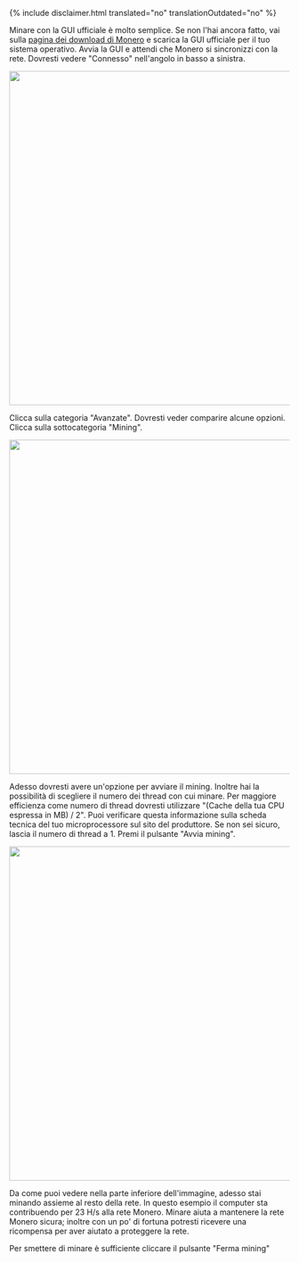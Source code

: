 {% include disclaimer.html translated="no" translationOutdated="no" %}

Minare con la GUI ufficiale è molto semplice. Se non l'hai ancora fatto, vai sulla <a href="{{site.baseurl}}/downloads/">pagina dei download di Monero</a> e scarica la GUI ufficiale per il tuo sistema operativo. Avvia la GUI e attendi che Monero si sincronizzi con la rete. Dovresti vedere "Connesso" nell'angolo in basso a sinistra.

<img src="/img/resources/user-guides/en/solo_mine_GUI/01.PNG" style="width: 600px;"/>

Clicca sulla categoria "Avanzate". Dovresti veder comparire alcune
opzioni. Clicca sulla sottocategoria "Mining".

<img src="/img/resources/user-guides/en/solo_mine_GUI/02.PNG" style="width: 600px;"/>

Adesso dovresti avere un'opzione per avviare il mining. Inoltre hai la
possibilità di scegliere il numero dei thread con cui minare. Per maggiore
efficienza come numero di thread dovresti utilizzare "(Cache della tua CPU
espressa in MB) / 2". Puoi verificare questa informazione sulla scheda
tecnica del tuo microprocessore sul sito del produttore. Se non sei sicuro,
lascia il numero di thread a 1. Premi il pulsante "Avvia mining".

<img src="/img/resources/user-guides/en/solo_mine_GUI/03.PNG" style="width: 600px;"/>

Da come puoi vedere nella parte inferiore dell'immagine, adesso stai minando
assieme al resto della rete. In questo esempio il computer sta contribuendo
per 23 H/s alla rete Monero. Minare aiuta a mantenere la rete Monero sicura;
inoltre con un po' di fortuna potresti ricevere una ricompensa per aver
aiutato a proteggere la rete.

Per smettere di minare è sufficiente cliccare il pulsante "Ferma mining"
